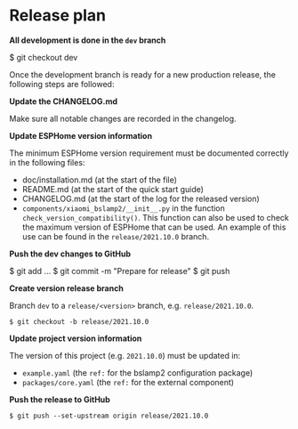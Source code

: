# Release plan

**All development is done in the `dev` branch**

$ git checkout dev

Once the development branch is ready for a new production release, the following
steps are followed:

**Update the CHANGELOG.md**

Make sure all notable changes are recorded in the changelog.

**Update ESPHome version information**

The minimum ESPHome version requirement must be documented correctly in the following files:

  * doc/installation.md (at the start of the file)
  * README.md (at the start of the quick start guide)
  * CHANGELOG.md (at the start of the log for the released version)
  * `components/xiaomi_bslamp2/__init__.py` in the function
    `check_version_compatibility()`. This function can also be used
    to check the maximum version of ESPHome that can be used. An example
    of this use can be found in the `release/2021.10.0` branch.

**Push the dev changes to GitHub**

$ git add ...
$ git commit -m "Prepare for release"
$ git push

**Create version release branch**

Branch `dev` to a `release/<version>` branch, e.g. `release/2021.10.0`.
```
$ git checkout -b release/2021.10.0
```

**Update project version information**

The version of this project (e.g. `2021.10.0`) must be updated in:

  * `example.yaml` (the `ref:` for the bslamp2 configuration package)
  * `packages/core.yaml` (the `ref:` for the external component)

**Push the release to GitHub**

```
$ git push --set-upstream origin release/2021.10.0
```
